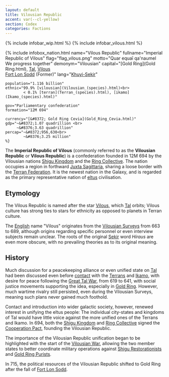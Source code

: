 ```yaml
---
layout: default
title: Vilousian Republic
accent: var(--cl-yellow)
section: Codex
categories: Factions
---
```


{% include infobar_wip.html %}
{% include infobar_vilous.html %}

{% include infobox_nation.html 
    name="Vilous Republic"
    fullname="Imperial Republic of Vilous"
    flag="flag_vilous.png"
    motto="Quar equaī qa'naumel<br>
           We progress together"
    demonym="Vilousian"
    capital="[Gold Ring](Gold Ring.html), [Tal](Tal.html), [Vilous](Vilous.html)<br>
             [Fort Lon Sodd](Fort_Lon_Sodd.html) (Former)"
    lang="[Khuyi-Sekir](Sekir.html)"

    population="1.116 billion"
    ethnic="99.9% [vilousian](Vilousian_(species).html)<br>
            < 0.1% [terran](Terran_(species).html), [ikamo](Ikamo_(species).html)"

    gov="Parliamentary confederation"
    formation="12M 694"
    
    currency="[&#8372; Gold Ring Cevia](Gold_Ring_Cevia.html)"
    gdp="~&#8372;1.07 quadrillion <br>
         ~&#8376;3.63 quadrillion"
    percap="~&#8372;956,630<br>
            ~&#8376;3.25 million"
    %}

The **Imperial Republic of Vilous** (commonly referred to as the
**Vilousian Republic** or **Vilous Republic**) is a confederation founded in 12M 694 by the
Vilousian nations [Shigu Kingdom](Shigu_Kingdom.html) and the
[Ring Collective](Ring_Collective.html). The nation occupies a region in forthward
[Juxta Sagittaria](Juxta_Sagittaria), sharing a loose border with the
[Terran Federation](Terran_Federation.html). It is the newest nation in the Galaxy, and is regarded
as the primary representative nation of [eltus](Eltus.html) civilisation.

## Etymology
The Vilous Republic is named after the star [Vilous](Vilous.html), which [Tal](Tal.html) orbits;
Vilous culture has strong ties to stars for ethnicity as opposed to planets in Terran culture.

The [English](English.html) name "Vilous" originates from the
[Vilousian Surveys](Vilousian_Surveys.html) from 663 to 689, although origins regarding specific
personnel or even interview subjects remain unclear. The roots of the original [Sekir](Sekir.html)
word *Híraus* are even more obscure, with no prevailing theories as to its original meaning.

## History
Much discussion for a peacekeeping alliance or even unified state on [Tal](Tal.html) had been
discussed even before [contact](Vilousian_contact.html) with the
[Terrans](Terran_Federation.html) and [Ikamo](Ikamo_Federation.html), with desire for peace
following the [Great Tal War](Great_Tal_War.html), from 619 to 641, with social justice movements
supporting the idea, especially in [Gold Ring](Gold_Ring.html). However, much wartime rivalry still
persisted, even during the Vilousian Surveys, meaning such plans never gained much foothold.

Contact and introduction into wider galactic society, however, renewed interest in unifying the
eltus people: The individual city-states and kingdoms of Tal would have little voice against the
more unified ones of the Terrans and Ikamo. In 694, both the [Shigu Kingdom](Shigu_Kingdom.html) and
[Ring Collective](Ring_Collective.html) signed the [Cooperation Pact](Cooperation_Pact.html),
founding the Vilousian Republic.

The importance of the Vilousian Republic unification began to be highlighted with the start of the
[Vilousian War](Vilousian_War_Of_712.html), allowing the two member states to better coordinate
military operations against [Shigu Restorationists](Shigu_Restorationists.html) and
[Gold Ring Purists](Gold_Ring_Purists.html).

In 715, the political resources of the Vilousian Republic shifted to Gold Ring after the fall of
[Fort Lon Sodd](Fort_Lon_Sodd.html).

